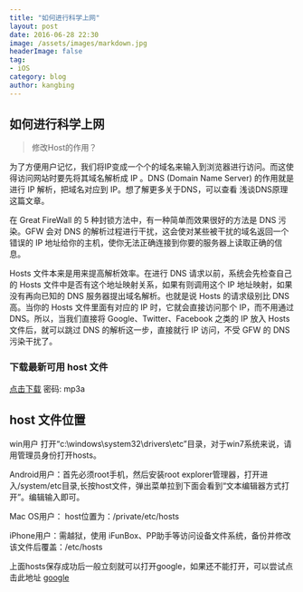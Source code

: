 ```yaml
---
title: "如何进行科学上网"
layout: post
date: 2016-06-28 22:30
image: /assets/images/markdown.jpg
headerImage: false
tag:
- iOS
category: blog
author: kangbing
---
```


## 如何进行科学上网


 >修改Host的作用？

为了方便用户记忆，我们将IP变成一个个的域名来输入到浏览器进行访问。而这使得访问网站时要先将其域名解析成 IP 。DNS (Domain Name Server) 的作用就是进行 IP 解析，把域名对应到 IP。想了解更多关于DNS，可以查看 浅谈DNS原理 这篇文章。

在 Great FireWall 的 5 种封锁方法中，有一种简单而效果很好的方法是 DNS 污染。GFW 会对 DNS 的解析过程进行干扰，这会使对某些被干扰的域名返回一个错误的 IP 地址给你的主机，使你无法正确连接到你要的服务器上读取正确的信息。

Hosts 文件本来是用来提高解析效率。在进行 DNS 请求以前，系统会先检查自己的 Hosts 文件中是否有这个地址映射关系，如果有则调用这个 IP 地址映射，如果没有再向已知的 DNS 服务器提出域名解析。也就是说 Hosts 的请求级别比 DNS 高。当你的 Hosts 文件里面有对应的 IP 时，它就会直接访问那个 IP，而不用通过 DNS。所以，当我们直接将 Google、Twitter、Facebook 之类的 IP 放入 Hosts 文件后，就可以跳过 DNS 的解析这一步，直接就行 IP 访问，不受 GFW 的 DNS 污染干扰了。 

### 下载最新可用 host 文件 ###
<a href="https://pan.baidu.com/s/1slQ0aXR" target="_blank">点击下载</a> 密码: mp3a





host 文件位置
------------

win用户 打开“c:\windows\system32\drivers\etc”目录，对于win7系统来说，请用管理员身份打开hosts。

Android用户：首先必须root手机，然后安装root explorer管理器，打开进入/system/etc目录,长按host文件，弹出菜单拉到下面会看到“文本编辑器方式打开”。编辑输入即可。

Mac OS用户： host位置为：/private/etc/hosts

iPhone用户：需越狱，使用 iFunBox、PP助手等访问设备文件系统，备份并修改该文件后覆盖：/etc/hosts

上面hosts保存成功后一般立刻就可以打开google，如果还不能打开，可以尝试点击此地址 <a href="https://www.google.com/ncr" target="_blank">google</a>

    


